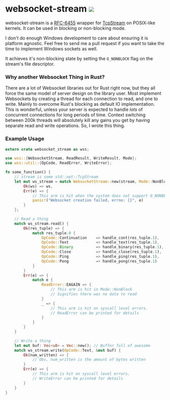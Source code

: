 websocket-stream [<img src="https://travis-ci.org/nathansizemore/websocket-stream.png?branch=master">](https://travis-ci.org/nathansizemore/websocket-stream)
================

websocket-stream is a [RFC-6455](https://tools.ietf.org/html/rfc6455)
wrapper for [TcpStream](http://doc.rust-lang.org/std/net/struct.TcpStream.html)
on POSIX-like kernels. It can be used in blocking or non-blocking mode.

I don't do enough Windows development to care about ensuring it is platform agnostic. Feel free to send me a pull request if you want to take the time to implement Windows sockets as well.

It achieves it's non-blocking state by setting the `O_NONBLOCK` flag on the
stream's file descriptor.  

### Why another Websocket Thing in Rust?
There are a lot of Websocket libraries out for Rust right now, but they all
force the same model of server design on the library user. Most implement
Websockets by creating a thread for each connection to read, and one to write.
Mainly to overcome Rust's blocking as default IO implementation.
This is wonderful, unless your server is expected to handle *lots* of
concurrent connections for long periods of time. Context switching between
200k threads will absolutely kill any gains you get by having separate read and
write operations. So, I wrote this thing.

### Example Usage
~~~rust
extern crate websocket_stream as wss;

use wss::{WebsocketStream, ReadResult, WriteResult, Mode};
use wss::util::{OpCode, ReadError, WriteError};

fn some_function() {
    // stream is some std::net::TcpStream
    let mut ws_stream = match WebsocketStream::new(stream, Mode::NonBlock) {
        Ok(ws) => ws,
        Err(e) => {
            // This arm is hit when the system does not support 0_NONBLOCK
            panic!("Websocket creation failed, errno: {}", e)
        }
    };

    // Read a thing
    match ws_stream.read() {
        Ok(res_tuple) => {
            match res_tuple.0 {
                OpCode::Continuation    => handle_cont(res_tuple.1),
                OpCode::Text            => handle_text(res_tuple.1),
                OpCode::Binary          => handle_binary(res_tuple.1),
                OpCode::Close           => handle_close(res_tuple.1),
                OpCode::Ping            => handle_ping(res_tuple.1),
                OpCode::Pong            => handle_pong(res_tuple.1)
            }
        }
        Err(e) => {
            match e {
                ReadError::EAGAIN => {
                    // This arm is hit in Mode::NonBlock
                    // Signifies there was no data to read
                }
                _ => {
                    // This arm is hit on syscall level errors.
                    // ReadError can be printed for details
                }
            }
        }
    }

    // Write a thing
    let mut buf: Vec<u8> = Vec::new(); // Buffer full of awesome
    match ws_stream.write(OpCode::Text, &mut buf) {
        Ok(num_written) => {
            // Obv, num_written is the amount of bytes written
        }
        Err(e) => {
            // This arm is hit on syscall level errors.
            // WriteError can be printed for details
        }
    }
}
~~~
